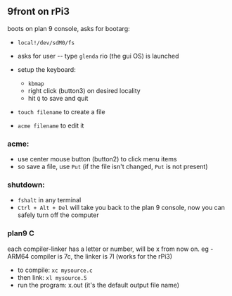 ## 9front on rPi3
boots on plan 9 console, asks for bootarg:
  - `local!/dev/sdM0/fs`
  - asks for user -- type `glenda`
rio (the gui OS) is launched

- setup the keyboard:
  + `kbmap`
  + right click (button3) on desired locality
  + hit `Q` to save and quit

- `touch filename` to create a file
- `acme filename` to edit it

### acme:
- use center mouse button (button2) to click menu items
- so save a file, use `Put` (if the file isn't changed, `Put` is not present)

### shutdown:
- `fshalt` in any terminal
- `Ctrl + Alt + Del` will take you back to the plan 9 console, now you can safely turn off the computer

### plan9 C
each compiler-linker has a letter or number, will be x from now on.
eg - ARM64 compiler is 7c, the linker is 7l (works for the rPi3)
- to compile: `xc mysource.c`
- then link: `xl mysource.5`
- run the program: x.out (it's the default output file name)
